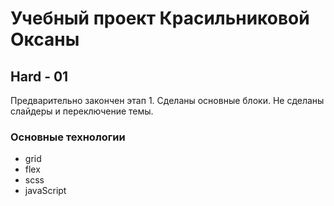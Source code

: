 # Учебный проект Красильниковой Оксаны
## Hard - 01

Предварительно закончен этап 1. Сделаны основные блоки. Не сделаны слайдеры и переключение темы.

### Основные технологии
* grid
* flex
* scss
* javaScript
